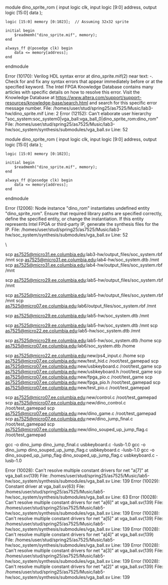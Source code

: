 module dino_sprite_rom (
    input  logic        clk,
    input  logic [9:0]  address,
    output logic [15:0] data
);

    logic [15:0] memory [0:1023];  // Assuming 32x32 sprite

    initial begin
        $readmemh("dino_sprite.mif", memory);
    end

    always_ff @(posedge clk) begin
        data <= memory[address];
    end
endmodule




Error (10170): Verilog HDL syntax error at dino_sprite.mif(2) near text: -. Check for and fix any syntax errors that appear immediately before or at the specified keyword. The Intel FPGA Knowledge Database contains many articles with specific details on how to resolve this error. Visit the Knowledge Database at https://www.altera.com/support/support-resources/knowledge-base/search.html and search for this specific error message number. File: /homes/user/stud/spring25/as7525/Music/lab3-hw/dino_sprite.mif Line: 2
Error (12152): Can't elaborate user hierarchy "soc_system:soc_system0|vga_ball:vga_ball_0|dino_sprite_rom:dino_rom" File: /homes/user/stud/spring25/as7525/Music/lab3-hw/soc_system/synthesis/submodules/vga_ball.sv Line: 52





module dino_sprite_rom (
    input  logic        clk,
    input  logic [9:0]  address,
    output logic [15:0] data
);

    logic [15:0] memory [0:1023];

    initial begin
        $readmemh("dino_sprite.mif", memory);
    end

    always_ff @(posedge clk) begin
        data <= memory[address];
    end
endmodule


Error (12006): Node instance "dino_rom" instantiates undefined entity "dino_sprite_rom". Ensure that required library paths are specified correctly, define the specified entity, or change the instantiation. If this entity represents Intel FPGA or third-party IP, generate the synthesis files for the IP. File: /homes/user/stud/spring25/as7525/Music/lab3-hw/soc_system/synthesis/submodules/vga_ball.sv Line: 52




\


scp as7525@micro31.ee.columbia.edu:lab3-hw/output_files/soc_system.rbf /mnt
scp as7525@micro31.ee.columbia.edu:lab4-hw/soc_system.dtb /mnt
scp as7525@micro31.ee.columbia.edu:lab4-hw/output_files/soc_system.rbf /mnt

scp as7525@micro29.ee.columbia.edu:lab5-hw/output_files/soc_system.rbf /mnt

scp as7525@micro22.ee.columbia.edu:lab5-hw/output_files/soc_system.rbf /mnt
scp as7525@micro07.ee.columbia.edu:lab6/output_files/soc_system.rbf /mnt


scp as7525@micro29.ee.columbia.edu:lab5-hw/soc_system.dtb /mnt

scp as7525@micro29.ee.columbia.edu:lab5-hw/soc_system.dtb /mnt
scp as7525@micro22.ee.columbia.edu:lab5-hw/soc_system.dtb /mnt


scp as7525@micro29.ee.columbia.edu:lab5-hw/soc_system.dtb /home
scp as7525@micro07.ee.columbia.edu:lab6/soc_system.dtb /home


scp as7525@micro22.ee.columbia.edu:new/ps4_input.c /home
scp as7525@micro07.ee.columbia.edu:new/test_hid.c /root/test_gamepad
scp as7525@micro07.ee.columbia.edu:new/usbkeyboard.c /root/test_game
scp as7525@micro07.ee.columbia.edu:new/usbkeyboard.h /root/test_game
scp as7525@micro07.ee.columbia.edu:new/fpga_pio.c /root/test_game
scp as7525@micro07.ee.columbia.edu:new/fpga_pio.h /root/test_gamepad
scp as7525@micro07.ee.columbia.edu:new/test_pio.c /root/test_gamepad

scp as7525@micro07.ee.columbia.edu:new/control.c /root/test_gamepad
scp as7525@micro07.ee.columbia.edu:new/dino_control.c /root/test_gamepad
scp as7525@micro07.ee.columbia.edu:new/dino_game.c /root/test_gamepad
scp as7525@micro07.ee.columbia.edu:new/dino_jump_final.c /root/test_gamepad
scp as7525@micro07.ee.columbia.edu:new/dino_souped_up_jump_flag.c /root/test_gamepad


gcc -o dino_jump dino_jump_final.c usbkeyboard.c -lusb-1.0
gcc -o dino_jump dino_souped_up_jump_flag.c usbkeyboard.c -lusb-1.0
gcc -o dino_souped_up_jump_flag dino_souped_up_jump_flag.c usbkeyboard.c -lusb-1.0




Error (10028): Can't resolve multiple constant drivers for net "a[7]" at vga_ball.sv(139) File: /homes/user/stud/spring25/as7525/Music/lab5-hw/soc_system/synthesis/submodules/vga_ball.sv Line: 139
Error (10029): Constant driver at vga_ball.sv(63) File: /homes/user/stud/spring25/as7525/Music/lab5-hw/soc_system/synthesis/submodules/vga_ball.sv Line: 63
Error (10028): Can't resolve multiple constant drivers for net "a[6]" at vga_ball.sv(139) File: /homes/user/stud/spring25/as7525/Music/lab5-hw/soc_system/synthesis/submodules/vga_ball.sv Line: 139
Error (10028): Can't resolve multiple constant drivers for net "a[5]" at vga_ball.sv(139) File: /homes/user/stud/spring25/as7525/Music/lab5-hw/soc_system/synthesis/submodules/vga_ball.sv Line: 139
Error (10028): Can't resolve multiple constant drivers for net "a[4]" at vga_ball.sv(139) File: /homes/user/stud/spring25/as7525/Music/lab5-hw/soc_system/synthesis/submodules/vga_ball.sv Line: 139
Error (10028): Can't resolve multiple constant drivers for net "a[3]" at vga_ball.sv(139) File: /homes/user/stud/spring25/as7525/Music/lab5-hw/soc_system/synthesis/submodules/vga_ball.sv Line: 139
Error (10028): Can't resolve multiple constant drivers for net "a[2]" at vga_ball.sv(139) File: /homes/user/stud/spring25/as7525/Music/lab5-hw/soc_system/synthesis/submodules/vga_ball.sv Line: 139
